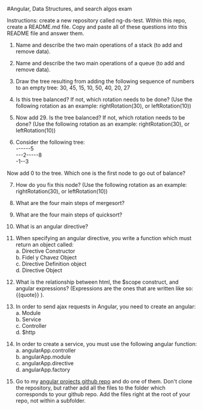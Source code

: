 #Angular, Data Structures, and search algos exam

Instructions: create a new repository called ng-ds-test. Within this repo, create a README.md file. Copy and paste all of these questions into this README file and answer them.

1. Name and describe the two main operations of a stack (to add and remove data).


2. Name and describe the two main operations of a queue (to add and remove data).

3. Draw the tree resulting from adding the following sequence of numbers to an empty tree: 30, 45, 15, 10, 50, 40, 20, 27


4. Is this tree balanced? If not, which rotation needs to be done? (Use the following rotation as an example: rightRotation(30), or leftRotation(10))


5. Now add 29. Is the tree balanced? If not, which rotation needs to be done? (Use the following rotation as an example: rightRotation(30), or leftRotation(10))

6. Consider the following tree:    
  ------5  
  ---2-----8  
  -1--3  

  Now add 0 to the tree. Which one is the first node to go out of balance?


7. How do you fix this node? (Use the following rotation as an example: rightRotation(30), or leftRotation(10))

8. What are the four main steps of mergesort?

9. What are the four main steps of quicksort?

10. What is an angular directive?

11. When specifying an angular directive, you write a function which must return an object called:  
  a. Directive Constructor  
  b. Fidel y Chavez Object  
  c. Directive Definition object  
  d. Directive Object  

12. What is the relationship between html, the $scope construct, and angular expressions? (Expressions are the ones that are written like so: {{quote}} ).

13. In order to send ajax requests in Angular, you need to create an angular:  
  a. Module    
  b. Service  
  c. Controller  
  d. $http  

14. In order to create a service, you must use the following angular function:
  a. angularApp.controller  
  b. angularApp.module  
  c. angularApp.directive  
  d. angularApp.factory  

15. Go to my [angular projects github repo](https://github.com/Swolebrain/ng-starter-projects) and do one of them. Don't clone the repository, but rather add all the files to the folder which corresponds to your github repo. Add the files right at the root of your repo, not within a subfolder.

